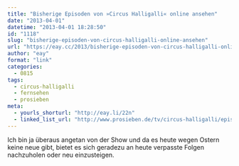 ```yaml
---
title: "Bisherige Episoden von »Circus Halligalli« online ansehen"
date: "2013-04-01"
datetime: "2013-04-01 18:28:50"
id: "1118"
slug: "bisherige-episoden-von-circus-halligalli-online-ansehen"
url: "https://eay.cc/2013/bisherige-episoden-von-circus-halligalli-online-ansehen/"
author: "eay"
format: "link"
categories:
  - 0815
tags:
  - circus-halligalli
  - fernsehen
  - prosieben
meta:
  - yourls_shorturl: "http://eay.li/22n"
  - linked_list_url: "http://www.prosieben.de/tv/circus-halligalli/episodenguide/"
---
```


Ich bin ja überaus angetan von der Show und da es heute wegen Ostern keine neue gibt, bietet es sich geradezu an heute verpasste Folgen nachzuholen oder neu einzusteigen.
